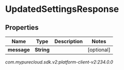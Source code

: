 # UpdatedSettingsResponse


## Properties

| Name | Type | Description | Notes |
| ------------ | ------------- | ------------- | ------------- |
| **message** | **String** |  |  [optional] |




_com.mypurecloud.sdk.v2:platform-client-v2:234.0.0_
